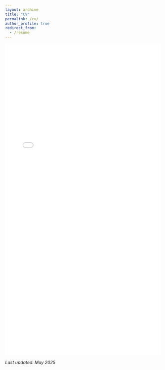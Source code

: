 ```yaml
---
layout: archive
title: "CV"
permalink: /cv/
author_profile: true
redirect_from:
  - /resume
---
```


<iframe src="/files/zhang_resume_may_2025.pdf#toolbar=0" width="100%" height="1010px" style="border: none;"></iframe>


_Last updated: May 2025_
